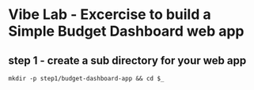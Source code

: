 # Vibe Lab - Excercise to build a Simple Budget Dashboard web app
## step 1 -  create a sub directory for your web app 
```
mkdir -p step1/budget-dashboard-app && cd $_
```